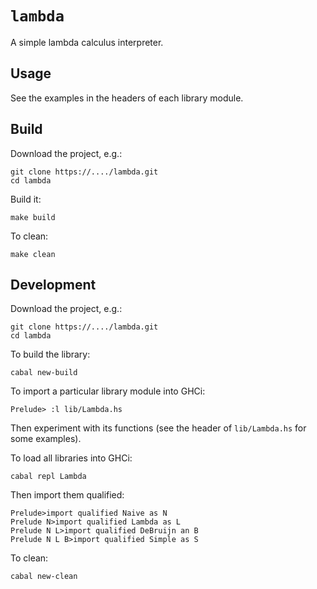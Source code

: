 # `lambda`

A simple lambda calculus interpreter.


## Usage

See the examples in the headers of each library module.


## Build

Download the project, e.g.:

    git clone https://..../lambda.git
    cd lambda

Build it:

    make build

To clean:

    make clean


## Development

Download the project, e.g.:

    git clone https://..../lambda.git
    cd lambda

To build the library:

    cabal new-build

To import a particular library module into GHCi:

    Prelude> :l lib/Lambda.hs

Then experiment with its functions (see the header of `lib/Lambda.hs`
for some examples).

To load all libraries into GHCi:

    cabal repl Lambda

Then import them qualified:

    Prelude>import qualified Naive as N
    Prelude N>import qualified Lambda as L
    Prelude N L>import qualified DeBruijn an B
    Prelude N L B>import qualified Simple as S

To clean:

    cabal new-clean


